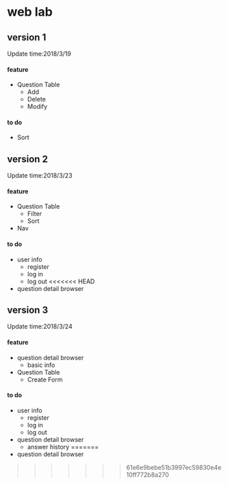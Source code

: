# web lab #
##  version 1 ##
Update time:2018/3/19
#### feature ####
* Question Table
    * Add
    * Delete
    * Modify
    
#### to do ####
 * Sort

## version 2 ##
Update time:2018/3/23
#### feature ####
* Question Table
    * Filter
    * Sort
* Nav

#### to do ####
* user info
    * register
    * log in
    * log out
<<<<<<< HEAD
* question detail browser

## version 3 ##
Update time:2018/3/24
#### feature ####
* question detail browser
    * basic info
* Question Table
    * Create Form

#### to do ####
* user info
    * register
    * log in
    * log out
* question detail browser
    * answer history
=======
* question detail browser
>>>>>>> 61e6e9bebe51b3997ec59830e4e10ff772b8a270

